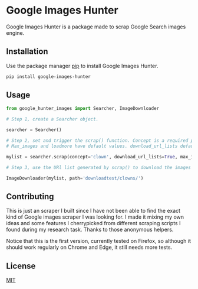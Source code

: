 # Google Images Hunter

Google Images Hunter is a package made to scrap Google Search images engine.

## Installation

Use the package manager [pip](https://pip.pypa.io/en/stable/) to install Google Images Hunter.

```bash
pip install google-images-hunter
```

## Usage

```python
from google_hunter_images import Searcher, ImageDownloader

# Step 1, create a Searcher object.

searcher = Searcher()

# Step 2, set and trigger the scrap() function. Concept is a required parameter.
# Max_images and loadmore have default values. download_url_lists defaults as False.

mylist = searcher.scrap(concept='clown', download_url_lists=True, max_images=250, loadmore=20)

# Step 3, use the URl list generated by scrap() to download the images on a given path. Defaults to current path.

ImageDownloader(mylist, path='downloadtest/clowns/')
```

## Contributing

This is just an scraper I built since I have not been able to find the exact kind of Google images scraper I was looking for. I made it mixing my own ideas and some features I cherrypicked from different scraping scripts I found during my research task. Thanks to those anonymous helpers.

Notice that this is the first version, currently tested on Firefox, so although it should work regularly on Chrome and Edge, it still needs more tests.



## License
[MIT](https://choosealicense.com/licenses/mit/)
